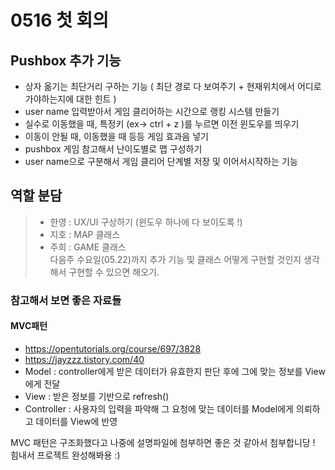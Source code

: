 # 0516 첫 회의

## Pushbox 추가 기능 
- 상자 옮기는 최단거리 구하는 기능 ( 최단 경로 다 보여주기 + 현재위치에서 어디로 가야하는지에 대한 힌트 )
- user name 입력받아서 게임 클리어하는 시간으로 랭킹 시스템 만들기
- 실수로 이동했을 때, 특정키 (ex-> ctrl + z )를 누르면 이전 윈도우를 띄우기
- 이동이 안될 때, 이동했을 때 등등 게임 효과음 넣기
- pushbox 게임 참고해서 난이도별로 맵 구성하기
- user name으로 구분해서 게임 클리어 단계별 저장 및 이어서시작하는 기능


## 역할 분담
> - 한영 : UX/UI 구상하기 (윈도우 하나에 다 보이도록 !)
> - 지호 : MAP 클래스
> - 주희 : GAME 클래스  
> 다음주 수요일(05.22)까지 추가 기능 및 클래스 어떻게 구현할 것인지 생각해서 구현할 수 있으면 해오기.

### 참고해서 보면 좋은 자료들

#### MVC패턴
- https://opentutorials.org/course/697/3828
- https://jayzzz.tistory.com/40
- Model : controller에게 받은 데이터가 유효한지 판단 후에 그에 맞는 정보를 View에게 전달
- View : 받은 정보를 기반으로 refresh()
- Controller : 사용자의 입력을 파악해 그 요청에 맞는 데이터를 Model에게 의뢰하고 데이터를 View에 반영


MVC 패턴은 구조화했다고 나중에 설명파일에 첨부하면 좋은 것 같아서 첨부합니당 !  
힘내서 프로젝트 완성해봐용 :)
